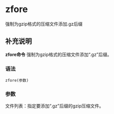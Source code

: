 #  zfore

强制为gzip格式的压缩文件添加.gz后缀

##  补充说明

**zfore命令** 强制为gzip格式的压缩文件添加“.gz”后缀。

###  语法

    
    
    zfore(参数)
    

###  参数

文件列表：指定要添加“.gz”后缀的gzip压缩文件。

